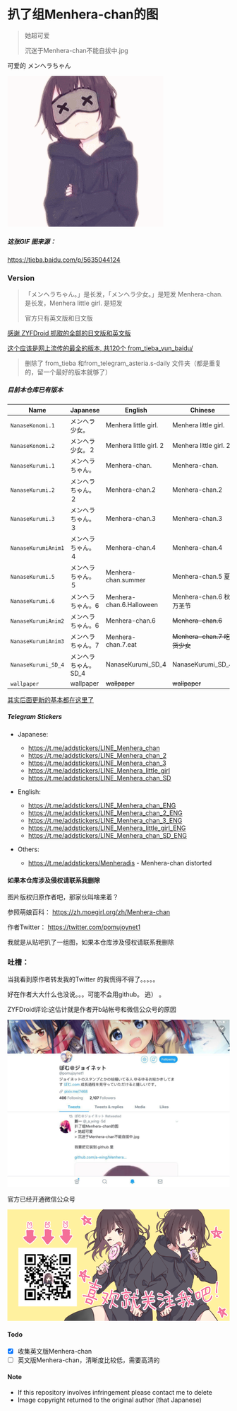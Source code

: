 扒了组Menhera-chan的图
=====

> 她超可爱
>
> 沉迷于Menhera-chan不能自拔中.jpg

可爱的 メンヘラちゃん


![Menhera-chan.gif](Menhera-chan.gif)

##### 这张GIF 图来源：
https://tieba.baidu.com/p/5635044124


### Version
> 「メンヘラちゃん。」是长发，「メンヘラ少女。」是短发
> Menhera-chan. 是长发，Menhera little girl. 是短发
>
> 官方只有英文版和日文版
>
[感谢 ZYFDroid 抓取的全部的日文版和英文版](from_ZYFDroid/)

[这个应该是网上流传的最全的版本, 共120个 from_tieba_yun_baidu/](from_tieba_yun_baidu/)

> 删除了 from_tieba 和from_telegram_asteria.s-daily 文件夹（都是重复的，留一个最好的版本就够了）

##### 目前本仓库已有版本
| Name                      | Japanese              | English                  | Chinese                      |
| ------------------------- | --------------------- | ------------------------ | ---------------------------- |
| `NanaseKonomi.1`          | メンヘラ少女。        |  Menhera little girl.    | Menhera little girl.         |
| `NanaseKonomi.2`          | メンヘラ少女。２      |  Menhera little girl. 2  | Menhera little girl. 2       |
| `NanaseKurumi.1`          | メンヘラちゃん。      |  Menhera-chan.           | Menhera-chan.                |
| `NanaseKurumi.2`          | メンヘラちゃん。２    |  Menhera-chan.2          | Menhera-chan.2               |
| `NanaseKurumi.3`          | メンヘラちゃん。３    |  Menhera-chan.3          | Menhera-chan.3               |
| `NanaseKurumiAnim1`       | メンヘラちゃん。４    |  Menhera-chan.4          | Menhera-chan.4               |
| `NanaseKurumi.5`          | メンヘラちゃん。５    |  Menhera-chan.summer     | Menhera-chan.5 夏            |
| `NanaseKurumi.6`          | メンヘラちゃん。6     |  Menhera-chan.6.Halloween| Menhera-chan.6 秋/万圣节     |
| `NanaseKurumiAnim2`       | メンヘラちゃん。6     |  Menhera-chan.6          | ~~Menhera-chan.6~~           |
| `NanaseKurumiAnim3`       | メンヘラちゃん。7     |  Menhera-chan.7.eat      | ~~Menhera-chan.7 吃货少女~~  |
| `NanaseKurumi_SD_4`       | メンヘラちゃん。SD_4  |  NanaseKurumi_SD_4       | NanaseKurumi_SD_4        |
| `wallpaper`               | wallpaper             |  ~~wallpaper~~           | ~~wallpaper~~                |


[其实后面更新的基本都在这里了](from_ZYFDroid/)


##### Telegram Stickers

- Japanese:
  - https://t.me/addstickers/LINE_Menhera_chan
  - https://t.me/addstickers/LINE_Menhera_chan_2
  - https://t.me/addstickers/LINE_Menhera_chan_3
  - https://t.me/addstickers/LINE_Menhera_little_girl
  - https://t.me/addstickers/LINE_Menhera_chan_SD

- English:
  - https://t.me/addstickers/LINE_Menhera_chan_ENG
  - https://t.me/addstickers/LINE_Menhera_chan_2_ENG
  - https://t.me/addstickers/LINE_Menhera_chan_3_ENG
  - https://t.me/addstickers/LINE_Menhera_little_girl_ENG
  - https://t.me/addstickers/LINE_Menhera_chan_SD_ENG

- Others:
  - https://t.me/addstickers/Menheradis -  Menhera-chan distorted


#### 如果本仓库涉及侵权请联系我删除

图片版权归原作者吧，那家伙叫啥来着？

参照萌娘百科：
https://zh.moegirl.org/zh/Menhera-chan

作者Twitter：
https://twitter.com/pomujoynet1

我就是从贴吧扒了一组图，如果本仓库涉及侵权请联系我删除

### 吐槽：
当我看到原作者转发我的Twitter 的我慌得不得了。。。。。

好在作者大大什么也没说。。。可能不会用github。 逃） 。

ZYFDroid评论:这估计就是作者开b站帐号和微信公众号的原因

![Author_twitter.jpg](Author_twitter.jpg)

官方已经开通微信公众号

![weixin.jpg](weixin.jpg)

#### Todo
- [x] 收集英文版Menhera-chan
- [ ] 英文版Menhera-chan，清晰度比较低，需要高清的

#### Note
- If this repository involves infringement please contact me to delete
- Image copyright returned to the original author (that Japanese)

